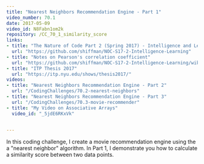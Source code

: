```yaml
---
title: "Nearest Neighbors Recommendation Engine - Part 1"
video_number: 70.1
date: 2017-05-09
video_id: N8Fabn1om2k
repository: /CC_70_1_similarity_score
links:
- title: "The Nature of Code Part 2 (Spring 2017) - Intelligence and Learning"  
  url: "https://github.com/shiffman/NOC-S17-2-Intelligence-Learning"
- title: "Notes on Pearson's correlation coefficient"  
  url: "https://github.com/shiffman/NOC-S17-2-Intelligence-Learning/wiki/Glossary:-Statistics#correlation"
- title: "ITP Thesis 2017"  
  url: "https://itp.nyu.edu/shows/thesis2017/"
videos:
- title: "Nearest Neighbors Recommendation Engine - Part 2"
  url: "/CodingChallenges/70.2-nearest-neighbors"
- title: "Nearest Neighbors Recommendation Engine - Part 3"
  url: "/CodingChallenges/70.3-movie-recommender"
- title: "My Video on Associative Arrays"
  video_id: "_5jdE6RKxVk"

  
---
```


In this coding challenge, I create a movie recommendation engine using the a "nearest neighbor" algorithm. In Part 1, I demonstrate you how to calculate a similarity score between two data points.

